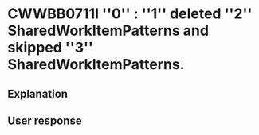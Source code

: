 # CWWBB0711I ''0'' :  ''1'' deleted ''2'' SharedWorkItemPatterns and skipped ''3'' SharedWorkItemPatterns.

## Explanation

## User response
